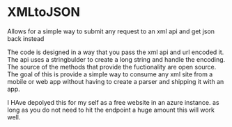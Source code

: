 XMLtoJSON
=========

Allows for a simple way to submit any request to an xml  api and get json back instead

The code is designed in a way that you pass the xml api and url encoded it. The api uses a stringbulder to create a long string and handle the encoding. 
The source of the methods that provide the fuctionality are open source. The goal of this is provide a simple way to consume
any xml site from a mobile or web app without having to create a parser and shipping it with an app. 

I HAve depolyed this for my self as a free website in an azure instance. as long as you do not need to hit the endpoint a huge amount this will work well.
